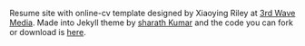 Resume site with online-cv template designed by Xiaoying Riley at [3rd Wave Media](http://themes.3rdwavemedia.com/). Made into Jekyll theme by [sharath Kumar](https://github.com/sharu725) and the code you can fork or download is [here](https://github.com/sharu725/online-cv).
